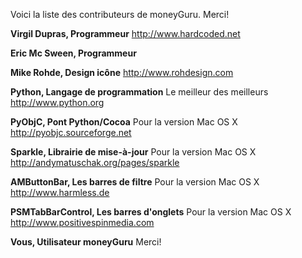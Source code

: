 Voici la liste des contributeurs de moneyGuru. Merci!

**Virgil Dupras, Programmeur**
<http://www.hardcoded.net>

**Eric Mc Sween, Programmeur**

**Mike Rohde, Design icône**
<http://www.rohdesign.com>

**Python, Langage de programmation**
Le meilleur des meilleurs
<http://www.python.org>

**PyObjC, Pont Python/Cocoa**
Pour la version Mac OS X
<http://pyobjc.sourceforge.net>

**Sparkle, Librairie de mise-à-jour**
Pour la version Mac OS X
<http://andymatuschak.org/pages/sparkle>

**AMButtonBar, Les barres de filtre**
Pour la version Mac OS X
<http://www.harmless.de>

**PSMTabBarControl, Les barres d'onglets**
Pour la version Mac OS X
<http://www.positivespinmedia.com>

**Vous, Utilisateur moneyGuru**
Merci!
